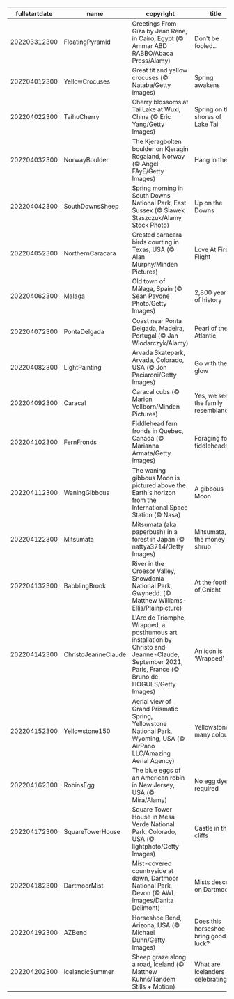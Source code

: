 |fullstartdate|name|copyright|title|image|
|--|--|--|--|--|
202203312300|FloatingPyramid|Greetings From Giza by Jean Rene, in Cairo, Egypt (© Ammar ABD RABBO/Abaca Press/Alamy)|Don't be fooled...|![](/en-GB/2022/04/202203312300FloatingPyramid.jpg)|
202204012300|YellowCrocuses|Great tit and yellow crocuses (© Nataba/Getty Images)|Spring awakens|![](/en-GB/2022/04/202204012300YellowCrocuses.jpg)|
202204022300|TaihuCherry|Cherry blossoms at Tai Lake at Wuxi, China (© Eric Yang/Getty Images)|Spring on the shores of Lake Tai|![](/en-GB/2022/04/202204022300TaihuCherry.jpg)|
202204032300|NorwayBoulder|The Kjeragbolten boulder on Kjeragin Rogaland, Norway (© Angel FAyE/Getty Images)|Hang in there|![](/en-GB/2022/04/202204032300NorwayBoulder.jpg)|
202204042300|SouthDownsSheep|Spring morning in South Downs National Park, East Sussex (© Slawek Staszczuk/Alamy Stock Photo)|Up on the Downs|![](/en-GB/2022/04/202204042300SouthDownsSheep.jpg)|
202204052300|NorthernCaracara|Crested caracara birds courting in Texas, USA (© Alan Murphy/Minden Pictures)|Love At First Flight|![](/en-GB/2022/04/202204052300NorthernCaracara.jpg)|
202204062300|Malaga|Old town of Málaga, Spain (© Sean Pavone Photo/Getty Images)|2,800 years of history|![](/en-GB/2022/04/202204062300Malaga.jpg)|
202204072300|PontaDelgada|Coast near Ponta Delgada, Madeira, Portugal (© Jan Wlodarczyk/Alamy)|Pearl of the Atlantic|![](/en-GB/2022/04/202204072300PontaDelgada.jpg)|
202204082300|LightPainting|Arvada Skatepark, Arvada, Colorado, USA (© Jon Paciaroni/Getty Images)|Go with the glow|![](/en-GB/2022/04/202204082300LightPainting.jpg)|
202204092300|Caracal|Caracal cubs (© Marion Vollborn/Minden Pictures)|Yes, we see the family resemblance...|![](/en-GB/2022/04/202204092300Caracal.jpg)|
202204102300|FernFronds|Fiddlehead fern fronds in Quebec, Canada (© Marianna Armata/Getty Images)|Foraging for fiddleheads|![](/en-GB/2022/04/202204102300FernFronds.jpg)|
202204112300|WaningGibbous|The waning gibbous Moon is pictured above the Earth's horizon from the International Space Station (© Nasa)|A gibbous Moon|![](/en-GB/2022/04/202204112300WaningGibbous.jpg)|
202204122300|Mitsumata|Mitsumata (aka paperbush) in a forest in Japan (© nattya3714/Getty Images)|Mitsumata, the money shrub|![](/en-GB/2022/04/202204122300Mitsumata.jpg)|
202204132300|BabblingBrook|River in the Croesor Valley, Snowdonia National Park, Gwynedd. (© Matthew Williams-Ellis/Plainpicture)|At the foothills of Cnicht|![](/en-GB/2022/04/202204132300BabblingBrook.jpg)|
202204142300|ChristoJeanneClaude|L'Arc de Triomphe, Wrapped, a posthumous art installation by Christo and Jeanne-Claude, September 2021, Paris, France (© Bruno de HOGUES/Getty Images)|An icon is ‘Wrapped’|![](/en-GB/2022/04/202204142300ChristoJeanneClaude.jpg)|
202204152300|Yellowstone150|Aerial view of Grand Prismatic Spring, Yellowstone National Park, Wyoming, USA (© AirPano LLC/Amazing Aerial Agency)|Yellowstone’s many colours|![](/en-GB/2022/04/202204152300Yellowstone150.jpg)|
202204162300|RobinsEgg|The blue eggs of an American robin in New Jersey, USA (© Mira/Alamy)|No egg dye required|![](/en-GB/2022/04/202204162300RobinsEgg.jpg)|
202204172300|SquareTowerHouse|Square Tower House in Mesa Verde National Park, Colorado, USA (© lightphoto/Getty Images)|Castle in the cliffs|![](/en-GB/2022/04/202204172300SquareTowerHouse.jpg)|
202204182300|DartmoorMist|Mist-covered countryside at dawn, Dartmoor National Park, Devon (© AWL Images/Danita Delimont)|Mists descend on Dartmoor|![](/en-GB/2022/04/202204182300DartmoorMist.jpg)|
202204192300|AZBend|Horseshoe Bend, Arizona, USA (© Michael Dunn/Getty Images)|Does this horseshoe bring good luck?|![](/en-GB/2022/04/202204192300AZBend.jpg)|
202204202300|IcelandicSummer|Sheep graze along a road, Iceland (© Matthew Kuhns/Tandem Stills + Motion)|What are Icelanders celebrating?|![](/en-GB/2022/04/202204202300IcelandicSummer.jpg)|
